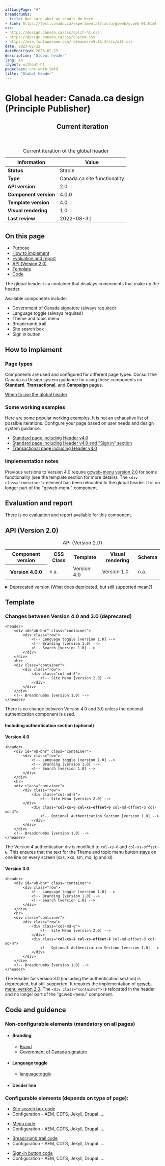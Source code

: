 ```yaml
---
altLangPage: "#"
breadcrumbs:
- title: Not sure what we should do here
- link: https://test.canada.ca/experimental/laura/gcweb/gcweb-01.html
css:
- https://design.canada.ca/css/split-h1.css
- https://design.canada.ca/css/custom.css
- https://use.fontawesome.com/releases/v5.15.4/css/all.css
date: 2023-02-23
dateModified: 2023-02-23
description: "Global header"
lang: en
layout: without-h1
pageclass: cnt-wdth-lmtd
title: "Global header"
---
```

<h1 property="name" id="wb-cont" dir="ltr"><span class="stacked"><span>Global header</span>: <span>Canada.ca design (Principle Publisher)</span></span></h1>
<div class="wb-prettify all-pre hide"></div>
<div class="row">
  <div class="col-md-8">
    <div class="panel panel-info">
      <header class="panel-heading">
        <h2 class="panel-title">Current iteration</h2>
      </header>
      <table class="table table-bordered table-condensed small">
        <caption class="wb-inv">
        Current iteration of the global header
        </caption>
        <thead class="wb-inv">
          <tr>
            <th class="col-md-4 active h3">Information</th>
            <th class="col-md-8 active h3" >Value</th>
          </tr>
        </thead>
        <tbody>
          <tr>
            <td><strong>Status</strong></td>
            <td>Stable</td>
          </tr>
          <tr>
            <td><strong>Type</strong></td>
            <td>Canada.ca site functionality</td>
          </tr>
          <tr>
            <td><strong>API version</strong></td>
            <td>2.0</td>
          </tr>
          <tr>
            <td><strong>Component version</strong></td>
            <td>4.0.0</td>
          </tr>
          <tr>
            <td><strong>Template version</strong></td>
            <td>4.0</td>
          </tr>
          <tr>
            <td><strong>Visual rendering</strong></td>
            <td>1.0</td>
          </tr>
          <tr>
            <td><strong>Last review</strong></td>
            <td>2022-08-31</td>
          </tr>
        </tbody>
      </table>
    </div>
  </div>
</div>
<h2>On this page</h2>
<ul>
  <li><a href="#purpose">Purpose</a></li>
  <li><a href="#implement">How to implement</a></li>
  <li><a href="#evaluation">Evaluation and report</a></li>
  <li><a href="#api">API (Version 2.0)</a></li>
  <li><a href="#template">Template</a></li>
  <li><a href="#code">Code</a></li>
</ul>
<p>The global header is a container that displays components that make up the header.</p>
<p>Available components include:</p>
<ul>
  <li>Government of Canada signature (always required)</li>
  <li>Language toggle (always required)</li>
  <li>Theme and topic menu</li>
  <li>Breadcrumb trail</li>
  <li>Site search box</li>
  <li>Sign in button</li>
</ul>
<h2 id="implement">How to implement</h2>
<h3>Page types</h3>
<p>Components are used and configured for different page types.   Consult the Canada.ca Design system guidance for using these components on <strong>Standard</strong>, <strong>Transactional</strong>, and <strong>Campaign</strong> pages.</p>
<p><a href="https://design.canada.ca/common-design-patterns/global-header.html#when">When to use the global header</a></p>
<h3>Some working examples</h3>
<p>Here are some popular working examples.  It is not an exhaustive list of possible iterations.  Configure your page based on user needs and design system guidance.</p>
<ul>
  <li><a href="https://wet-boew.github.io/GCWeb/templates/content-en.html">Standard page including Header v4.0</a></li>
  <li><a href="https://wet-boew.github.io/GCWeb/sites/authentication/contextual-signin-en.html">Standard page including Header v4.0 and "Sign in" section</a></li>
  <li><a href="https://test.canada.ca/experimental/examples/layout-transactional-01-en.html">Transactional page including Header v4.0</a></li>
</ul>
<h3>Implementation notes</h3>
<p>Previous versions to Version 4.0 require <a href="https://wet-boew.github.io/GCWeb/sites/gcweb-menu/gcweb-menu-docs-en.html">gcweb-menu version 2.0</a> for some functionality (see the template section for more details).  The <code><span class="nowrap">&lt;div class="container"&gt;</span></code> element has been relocated to the global header.  It is no longer part of the "gcweb-menu" component.</p>
<h2 id="evaluation">Evaluation and report</h2>
<p>There is no evaluation and report available for this component.</p>
<h2 id="api">API (Version 2.0)</h2>
<table class="table table-bordered small">
  <caption class="wb-inv">
  API (Version 2.0)
  </caption>
  <tr>
    <th>Component version</th>
    <th>CSS Class</th>
    <th>Template</th>
    <th>Visual rendering</th>
    <th>Schema</th>
  </tr>
  <tr>
    <th>Version 4.0.0</th>
    <td>n.a.</td>
    <td>Version 4.0</td>
    <td>Version 1.0</td>
    <td>n.a.</td>
  </tr>
</table>
<details>
  <summary>Deprecated version (What does depricated, but still supported mean?)</summary>
  <div class="mrgn-tp-lg">
    <table class="table table-bordered small">
      <tr>
        <th>Component version</th>
        <th>CSS Class</th>
        <th>Template</th>
        <th>Visual rendering</th>
        <th>Schema</th>
      </tr>
      <tr>
        <th>Version 3.0.0</th>
        <td>n.a.</td>
        <td>Version 3.0</td>
        <td>Version 1.0</td>
        <td>n.a.</td>
      </tr>
      <tr>
        <th>Version 2.0.0</th>
        <td>n.a.</td>
        <td>Version 2.0</td>
        <td>Version 1.0</td>
        <td>n.a.</td>
      </tr>
      <tr>
        <th>Version 1.0</th>
        <td>n.a.</td>
        <td>Version 1.0</td>
        <td>Version 1.0</td>
        <td>n.a.</td>
      </tr>
    </table>
  </div>
</details>
<h2 id="template">Template</h2>
<h3>Changes between Version 4.0 and 3.0 (deprecated)</h3>
<div class="row">
  <div class="col-md-6">
    <pre><code>&lt;header&gt;
	&lt;div id=&quot;wb-bnr&quot; class=&quot;container&quot;&gt;
		&lt;div class=&quot;row&quot;&gt;
			&lt;!-- Language toggle [version 1.0] --&gt;
			&lt;!-- Branding [version 1.0] --&gt;
			&lt;!-- Search [version 1.0] --&gt;
		&lt;/div&gt;
	&lt;/div&gt;
	&lt;hr&gt;
	&lt;div class=&quot;container&quot;&gt;
		&lt;div class=&quot;row&quot;&gt;
			&lt;div class=&quot;col-md-8&quot;&gt;
				&lt;!-- Site Menu [version 2.0] --&gt;
			&lt;/div&gt;
		&lt;/div&gt;
	&lt;/div&gt;
	&lt;!-- Breadcrumbs [version 1.0] --&gt;
&lt;/header&gt;</code></pre>
    <p>There is no change between Version 4.0 and 3.0 unless the optional authentication component is used.</p>
  </div>
</div>
<h4>Including authentication section (optional)</h4>
<div class="row">
  <div class="col-md-6">
    <h4>Version 4.0</h4>
    <pre><code>&lt;header&gt;
	&lt;div id=&quot;wb-bnr&quot; class=&quot;container&quot;&gt;
		&lt;div class=&quot;row&quot;&gt;
			&lt;!-- Language toggle [version 1.0] --&gt;
			&lt;!-- Branding [version 1.0] --&gt;
			&lt;!-- Search [version 1.0] --&gt;
		&lt;/div&gt;
	&lt;/div&gt;
	&lt;hr&gt;
	&lt;div class=&quot;container&quot;&gt;
		&lt;div class=&quot;row&quot;&gt;
			&lt;div class=&quot;col-md-8&quot;&gt;
				&lt;!-- Site Menu [version 2.0] --&gt;
		&lt;/div&gt;
			&lt;div class=&quot;<strong class="h3">col-xs-<ins>6</ins> col-xs-offset-<ins>6</ins></strong> col-md-offset-0 col-md-4&quot;&gt;
				&lt;!-- Optional Authentication Section [version 1.0] --&gt;
			&lt;/div&gt;
		&lt;/div&gt;
	&lt;/div&gt;
	&lt;!-- Breadcrumbs [version 1.0] --&gt;
&lt;/header&gt;</code></pre>
    <p>The Version 4 authentication div is modified to <code><span class="nowrap">col-xs-6</span></code> and <code><span class="nowrap">col-xs-offset-6</span></code>.  This ensures that the text for the Theme and topic menu button stays on one line on every screen (xxs, xxs, sm, md, lg and xl).</p>
  </div>
  <div class="col-md-6">
    <h4>Version 3.0</h4>
    <pre><code>&lt;header&gt;
	&lt;div id=&quot;wb-bnr&quot; class=&quot;container&quot;&gt;
		&lt;div class=&quot;row&quot;&gt;
			&lt;!-- Language toggle [version 1.0] --&gt;
			&lt;!-- Branding [version 1.0] --&gt;
			&lt;!-- Search [version 1.0] --&gt;
		&lt;/div&gt;
	&lt;/div&gt;
	&lt;hr&gt;
	&lt;div class=&quot;container&quot;&gt;
		&lt;div class=&quot;row&quot;&gt;
			&lt;div class=&quot;col-md-8&quot;&gt;
				&lt;!-- Site Menu [version 2.0] --&gt;
			&lt;/div&gt;
			&lt;div class=&quot;<strong class="h3">col-xs-<del>5</del> col-xs-offset-<del>7</del></strong> col-md-offset-0 col-md-4&quot;&gt;
				&lt;!-- Optional Authentication Section [version 1.0] --&gt;
			&lt;/div&gt;
		&lt;/div&gt;
	&lt;/div&gt;
	&lt;!-- Breadcrumbs [version 1.0] --&gt;
&lt;/header&gt;</code></pre>
    <p>The Header for version 3.0 (including the authentication section) is deprecated, but still supported.  It requires the implementation of <a href="https://wet-boew.github.io/GCWeb/sites/gcweb-menu/gcweb-menu-docs-en.html">gcweb-menu version 2.0</a>.   The <code><span class="nowrap">&lt;div class="container"&gt;</span></code> is relocated in the header and no longer part of the "gcweb-menu" component.</p>
  </div>
</div>
<h2 id="code">Code and guidence</h2>
<h3>Non-configurable elements (mandatory on all pages)</h3>
<ul>
  <li>
    <h4>Branding</h4>
    <ul>
      <li><a href="https://github.com/wet-boew/GCWeb/blob/master/sites/headers-includes/brand.html"><span class="fas fa-code-branch mrgn-rght-sm"></span> Brand</a></li>
	    <li><a href="https://github.com/wet-boew/GCWeb/blob/master/sites/headers-includes/brand.html"><span class="fab fa-canadian-maple-leaf mrgn-rght-sm"></span> Government of Canada signature</a></li>
    </ul>
  </li>
  <li>
    <h4>Language toggle</h4>
    <ul>
      <li><a href="https://github.com/wet-boew/GCWeb/blob/master/sites/language/includes/languagetoggle.html"><span class="fab fa-github mrgn-rght-sm"></span> languagetoggle</a></li>
    </ul>
  </li>
  <li>
    <h4>Divider line</h4>
  </li>
</ul>
<h3>Configurable elements (depends on type of page):</h3>
<ul>
  <li><a href="https://github.com/wet-boew/GCWeb/blob/master/sites/headers-includes/sitesearch.html">Site search box code</a></li>
  <li>Configuration - AEM, CDTS, Jekyll, Drupal ….</li>
</ul>
<ul>
  <li><a href="">Menu code</a></li>
  <li>Configuration - AEM, CDTS, Jekyll, Drupal ….</li>
</ul>
<ul>
  <li><a href="">Breadcrumb trail code</a></li>
  <li>Configuration - AEM, CDTS, Jekyll, Drupal ….</li>
</ul>
<ul>
  <li><a href="">Sign-in button code</a></li>
  <li>Configuration - AEM, CDTS, Jekyll, Drupal ….</li>
</ul>
